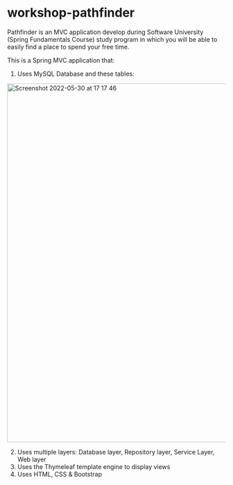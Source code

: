 # workshop-pathfinder
Pathfinder is an MVC application develop during Software University (Spring Fundamentals Course) study program in which you will be able to easily find a place to spend your free time.

This is a Spring MVC application that:

1. Uses MySQL Database and these tables: 

<img width="826" alt="Screenshot 2022-05-30 at 17 17 46" src="https://user-images.githubusercontent.com/88932265/171011030-e5448c00-c986-4550-ac36-0ac9ce5a818f.png">

2. Uses multiple layers: Database layer, Repository layer, Service Layer, Web layer
3. Uses the Thymeleaf template engine to display views
4. Uses HTML, CSS & Bootstrap
